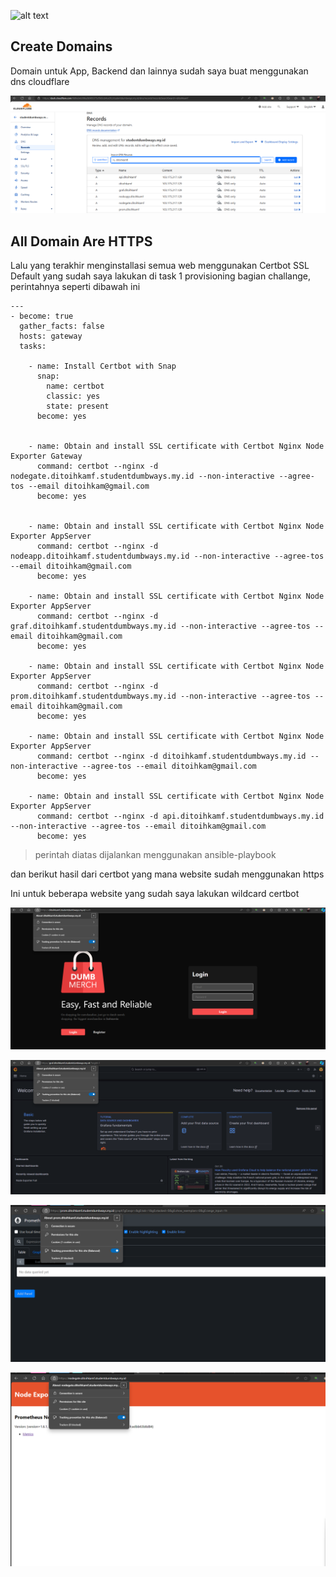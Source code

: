 ![alt text](?raw=true)
## Create Domains

Domain untuk App, Backend dan lainnya sudah saya buat menggunakan dns cloudflare

![alt text](https://github.com/DitoIhkam/devops18-dumbways-ihkam-audito/blob/main/6.%20Web%20Server/images/6.1%20dns.png?raw=true)


## All Domain Are HTTPS

Lalu yang terakhir menginstallasi semua web menggunakan Certbot SSL Default yang sudah saya lakukan di task 1 provisioning bagian challange, perintahnya seperti dibawah ini

```
---
- become: true
  gather_facts: false
  hosts: gateway
  tasks:

    - name: Install Certbot with Snap
      snap:
        name: certbot
        classic: yes
        state: present
      become: yes


    - name: Obtain and install SSL certificate with Certbot Nginx Node Exporter Gateway
      command: certbot --nginx -d nodegate.ditoihkamf.studentdumbways.my.id --non-interactive --agree-tos --email ditoihkam@gmail.com
      become: yes


    - name: Obtain and install SSL certificate with Certbot Nginx Node Exporter AppServer
      command: certbot --nginx -d nodeapp.ditoihkamf.studentdumbways.my.id --non-interactive --agree-tos --email ditoihkam@gmail.com
      become: yes

    - name: Obtain and install SSL certificate with Certbot Nginx Node Exporter AppServer
      command: certbot --nginx -d graf.ditoihkamf.studentdumbways.my.id --non-interactive --agree-tos --email ditoihkam@gmail.com
      become: yes

    - name: Obtain and install SSL certificate with Certbot Nginx Node Exporter AppServer
      command: certbot --nginx -d prom.ditoihkamf.studentdumbways.my.id --non-interactive --agree-tos --email ditoihkam@gmail.com
      become: yes

    - name: Obtain and install SSL certificate with Certbot Nginx Node Exporter AppServer
      command: certbot --nginx -d ditoihkamf.studentdumbways.my.id --non-interactive --agree-tos --email ditoihkam@gmail.com
      become: yes

    - name: Obtain and install SSL certificate with Certbot Nginx Node Exporter AppServer
      command: certbot --nginx -d api.ditoihkamf.studentdumbways.my.id --non-interactive --agree-tos --email ditoihkam@gmail.com
      become: yes
```
> perintah diatas dijalankan menggunakan ansible-playbook

dan berikut hasil dari certbot yang mana website sudah menggunakan https


Ini untuk beberapa website yang sudah saya lakukan wildcard certbot

![alt text](https://github.com/DitoIhkam/devops18-dumbways-ihkam-audito/blob/main/6.%20Web%20Server/images/Screenshot%202023-10-23%20011511.png?raw=true)

![alt text](https://github.com/DitoIhkam/devops18-dumbways-ihkam-audito/blob/main/6.%20Web%20Server/images/Screenshot%202023-10-23%20011522.png?raw=true)

![alt text](https://github.com/DitoIhkam/devops18-dumbways-ihkam-audito/blob/main/6.%20Web%20Server/images/Screenshot%202023-10-23%20011533.png?raw=true)

![alt text](https://github.com/DitoIhkam/devops18-dumbways-ihkam-audito/blob/main/6.%20Web%20Server/images/Screenshot%202023-10-23%20011543.png?raw=true)
